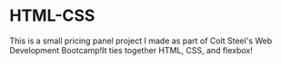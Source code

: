 # HTML-CSS

This is a small pricing panel project I made as part of Colt Steel's Web Development Bootcamp!It ties together HTML, CSS, and flexbox!
